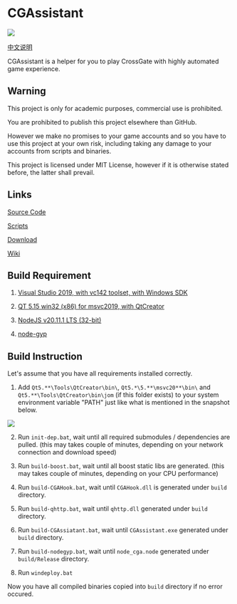 # CGAssistant

![](img/logo.png)

[中文说明](READMECN.md)

CGAssistant is a helper for you to play CrossGate with highly automated game experience.

## Warning

This project is only for academic purposes, commercial use is prohibited.

You are prohibited to publish this project elsewhere than GitHub.

However we make no promises to your game accounts and so you have to use this project at your own risk, including taking any damage to your accounts from scripts and binaries.

This project is licensed under MIT License, however if it is otherwise stated before, the latter shall prevail.

## Links

[Source Code](https://github.com/hzqst/CGAssistant)

[Scripts](https://github.com/hzqst/CGAssistantJS)

[Download](https://github.com/hzqst/CGAssistant/releases)

[Wiki](https://github.com/hzqst/CGAssistant/wiki)

## Build Requirement

1. [Visual Studio 2019, with vc142 toolset, with Windows SDK](https://visualstudio.microsoft.com/)

2. [QT 5.15 win32 (x86) for msvc2019, with QtCreator](https://www.qt.io/download)

3. [NodeJS v20.11.1 LTS (32-bit)](https://nodejs.org/)

4. [node-gyp](https://www.npmjs.com/package/node-gyp)

## Build Instruction

Let's assume that you have all requirements installed correctly.

1. Add `Qt5.**\Tools\QtCreator\bin\`, `Qt5.*\5.**\msvc20**\bin\` and `Qt5.**\Tools\QtCreator\bin\jom` (if this folder exists) to your system environment variable "PATH" just like what is mentioned in the snapshot below.

![](img/1.png)

2. Run `init-dep.bat`, wait until all required submodules / dependencies are pulled. (this may takes couple of minutes, depending on your network connection and download speed)

3. Run `build-boost.bat`, wait until all boost static libs are generated. (this may takes couple of minutes, depending on your CPU performance)

4. Run `build-CGAHook.bat`, wait until `CGAHook.dll` is generated under `build` directory.

5. Run `build-qhttp.bat`, wait until `qhttp.dll` generated under `build` directory.

6. Run `build-CGAssiatant.bat`, wait until `CGAssistant.exe` generated under `build` directory.

7. Run `build-nodegyp.bat`, wait until `node_cga.node` generated under `build/Release` directory.

8. Run `windeploy.bat`

Now you have all compiled binaries copied into `build` directory if no error occured.
